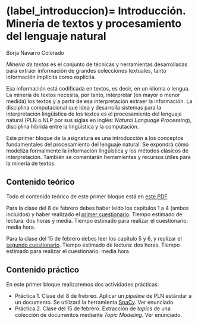 
(label_introduccion)=
Introducción. Minería de textos y procesamiento del lenguaje natural
====================================================================

Borja Navarro Colorado

*Minería de textos* es el conjunto de técnicas y herramientas desarrolladas para extraer información de grandes colecciones textuales, tanto información implícita como explícita.

Esa información está codificada en textos, es decir, en un idioma o lengua. La minería de textos necesita, por tanto, interpretar (en mayor o menor medida) los textos y a partir de esa interpretación extraer la información. La disciplina computacional que idea y desarrolla sistemas para la interpretación lingüística de los textos es el procesamiento del lenguaje natural (PLN o NLP por sus siglas en inglés: *Natural Language Processing*), disciplina híbrida entre la lingüística y la computación.

Este primer bloque de la asignatura es una introducción a los conceptos fundamentales del procesamiento del lenguaje natural. Se expondrá cómo modeliza formalmente la información lingüística y los métodos clásicos de interpretación. También se comentarán herramientas y recursos útiles para la minería de textos.

## Contenido teórico

Todo el contenido teórico de este primer bloque está en [este PDF](/MinText2324_bloque1TecnicasPLN.pdf).

Para la clase del 8 de febrero debes haber leído los capítulos 1 a 4 (ambos incluidos) y haber realizado el [primer cuestionario](url). Tiempo estimado de lectura: dos horas y media. Tiempo estimado para realizar el cuestionario: media hora.

Para la clase del 15 de febrero debes leer los capítulo 5 y 6, y realizar el [segundo cuestionario](url). Tiempo estimado de lectura: dos horas. Tiempo estimado para realizar el cuestionario: media hora.

## Contenido práctico

En este primer bloque realizaremos dos actividades prácticas:

- Práctica 1. Clase del 8 de frebreo. Aplicar un *pipeline* de PLN estándar a un documento. Se utilizará la herramienta [SpaCy](https://spacy.io/). Ver enunciado.
- Práctica 2. Clase del 15 de febrero. Extracción de *topics* de una colección de documentos mediante *Topic Modeling*. Ver enunciado.






